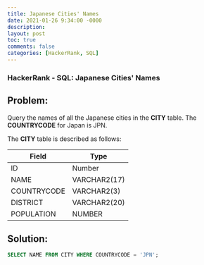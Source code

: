 ```yaml
---
title: Japanese Cities' Names
date: 2021-01-26 9:34:00 -0000
description: 
layout: post
toc: true
comments: false
categories: [HackerRank, SQL]
---
```


### HackerRank - SQL: Japanese Cities' Names

## Problem:

Query the names of all the Japanese cities in the **CITY** table. The **COUNTRYCODE** for Japan is JPN.

The **CITY** table is described as follows:

| Field      | Type |
| ----------- | ----------- |
| ID      | Number       |
| NAME   | VARCHAR2(17)        |
| COUNTRYCODE   | VARCHAR2(3)        |
| DISTRICT   | VARCHAR2(20)        |
| POPULATION   | NUMBER        |


## Solution:

```sql
SELECT NAME FROM CITY WHERE COUNTRYCODE = 'JPN';
```